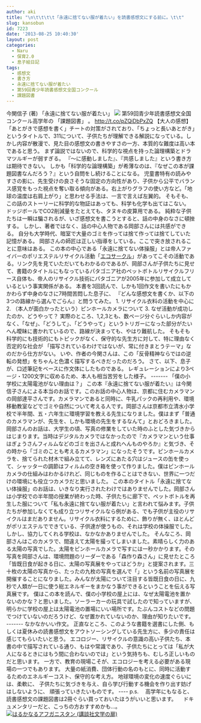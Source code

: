 ```yaml
---
author: aki
title: "\n\t\t\t\t「永遠に捨てない服が着たい」を読書感想文にする前に。\t\t"
slug: kansobun
id: 7223
date: '2013-08-25 10:40:30'
layout: post
categories:
  - Naru
  - 保育2.0
  - 息子絵日記
tags:
  - 感想文
  - 書き方
  - 永遠に捨てない服が着たい
  - 第59回青少年読書感想文全国コンクール
  - 課題図書
---
```


今関信子 (著) 「永遠に捨てない服が着たい」 [![](http://aki.shirai.as//HLIC/19cba783cf542984ee40d7756e1c4ee8.jpg)](http://t.co/pZQiDbPxZQ) 第59回青少年読書感想文全国コンクール高学年の 「課題図書」 。 http://t.co/pZQiDbPxZQ 【大人の感想】 「あとがきで感想を書く」チートの対策がされており、「ちょっと長いあとがき」というタイトルで、311について、子供たちが理解できる解説になっている。しかし内容が散漫で、見た目の感想文の書きやすさの一方、本質的な難度は高い本であると思う。 まず論説ではないので、科学的な視点を持った論理構築とドラマツルギーが弱すぎる。 『～に感動しました』、『共感しました』という書き方は期待できない。 しかも「科学的な論理構築」が希薄なのは、『なぜこの本が課題図書なんだろう？』という自問をし続けることになる。 児童書特有の読みやすさの影に、先生受けの良さそうな固定の方向性があり、子供から公平でバランス感覚をもった視点を奪い取る傾向がある。右上がりグラフの使い方など。「地球の温度は右肩上がり」と思わせる手法は、一言で言えば左翼的。 そもそも、この話のストーリーに科学的な物証はあっても、科学も化学も出てはこない。 ドッジボールでCO2削減量をたとえても、タヌキの皮算用である。 純粋な子供たちは一瞬は騙されるが、いざ感想文を書こうとすると、話の中身のなさに頓挫する。 しかし、著者ではなく、話の中心人物である岡部さんには共感ができる。 自分も大学時代、暗室で大量のゴミを作っては捨て作っては捨てしていた記憶がある。 岡部さんの師匠は正しい指導をしている。ここで突き放されることに意味はある。 この本の中心である「永遠に捨てない体操服」とは帝人ファイバーのポリエステルリサイクル活動「[エコサークル](http://www.teijin.co.jp/news/2012/jbd120723_03.html)」があってこその活動である。リンク先を見ていただいてもわかるのであるが、岡部さんが子供たちに見せて、書籍のタイトルにもなっているパタゴニア社のペットボトルリサイクルフリース自体も、帝人のリサイクル技術にパタゴニアが2005年に参加して成立しているという事実関係がある。 本書を3回読んで、しかも1回作文を書いたにもかかわらず中身のなさに7時間苦悶した息子に、 『どんな感想文を書くか、以下の3つの路線から選んでごらん』と問うてみた。 1\. リサイクル衣料の活動を中心に 2\. （本人が面白かったという）ピンホールカメラについて 3\. なぜ活動が成功したのか、どうやって？ 実際のところ、1,2,3とも、数ページ分ぐらいしか内容がなく、「なぜ」、「どうして」、「どうやって」というトリガーになった部分がたいへん曖昧に書かれているので、路線が決まっても、やはり難航した。 そもそも科学的にも技術的にもトピックがなく、保守的な先生方に対して、特に理由なく否定的な社会が 「描写されているわけではないが、常に付きまとうテーマ」なのだから仕方がない。 いや、作者の今関さんは、この「反骨精神ならではの逆転の発想」をちゃんと色濃く描写するべきだったのだろう。 さて、以下、息子が、口述筆記をベースに作文体にしたものである。 レギュレーションにより3ページ・1200文字に収めるため、本人も相当苦労をした様子。 ------- 「僕の小学校に太陽電池がない理由は？」 この本『永遠に捨てない服が着たい』は今関信子さんによる本当のお話です。このお話の中心人物は、京都に住むカメラマンの岡部達平さんです。カメラマンであると同時に、牛乳パックの再利用や、環境移動教室などでゴミや自然について考える人です。岡部さんは京都市立清水小学校で半年間、五・六年生に環境学習を教える先生になりました。僕はまず「普通のカメラマンが、先生を、しかも環境の先生をするなんて」とおどろきました。 岡部さんのお話は、大学生の頃、写真の修業をしていた時のふとした気づきからはじまります。当時はデジタルカメラではなかったので『カメラマンという仕事はぎょうさんフィルムなどのゴミを出さんと成れへんものやろか』と気づき、その時から「ゴミのことも考えるカメラマン」になったそうです。ピンホールカメラを、捨てられた材木で組み立てて、レンズにあたる穴はジュースの缶を使って、シャッターの調節はフィルムの空き箱を使って作りました。僕はピンホールカメラの仕組みはわかるけれど、同じものを作ることはできない、世界に一つだけの環境にも役立つカメラだと思いました。 この本のタイトル「永遠に捨てない体操服」のお話は、いきなり実行されたわけではありませんでした。岡部さんは小学校での半年間の授業が終わった時、子供たちに廊下で、ペットボトルを再生した服について「私も永遠に捨てない服が着たい」と言われて悩みます。子供たちが参加しなくても成り立つリサイクルなら例がある、でも子供が主役のリサイクルはまだありません。リサイクル衣料にするために、飾りが無く、ほとんどがポリエステルでできている、子供達が使うもの、それは学校の体操服でした。しかし、協力してくれる学校は、なかなかありませんでした。 そんなころ、岡部さんはこのカメラで、間違えて太陽を撮ってしまいました。素晴らしく力のある太陽の写真でした。太陽をピンホールカメラで写すには一秒かかります。その写真を岡部さんは、環境問題のリーダーである「森作り森さん」に見せたところ「皆既日食が起きる日に、太陽の写真展をやってはどうか」と提案されます。三十枚の太陽の写真から、たったの九枚の写真を選んで「」という名前の写真展を開催することになりました。みんなが太陽について注目する皆既日食の日に、九秒で人類が一日に使う総エネルギーをまかなう事ができるということを伝える写真展です。 僕はこの本を読んで、僕の小学校の屋上には、なぜ太陽電池を置かないのかな？と思いました。ソーラーカーの玩具で試したので知っていますが、明らかに学校の屋上は太陽電池の置場にいい場所です。たぶんコストなどの問題でつけていないのだろうけど、なぜ置かれていないのか、理由が知りたいです。 ------- なかなかいい作文。 正直なところ、このような書籍を選書にした側、もしくは夏休みの読書感想文をアウトソーシングしている先生方に、多少の責任は感じてもらいたいと思う。 エコロジー、リサイクルの意識の高い子供たち、本書の中で描写されている通り、もはや常識であり、子供たちにとっては「私が大人になるときにはもう間に合わないのでは」という気持ちも、むしろ正しいものだと思います。 一方で、教育の現場こそが、エコロジーを考える必要がある現場の一つでもあります。 大量の紙消費、団体行動の名のもとに、同時に活動するためのエネルギーコスト、保守的な考え方。 地球環境の変化の速度ぐらいには、柔軟に、 子供たちに気づきを与え、自ら学び行動する機会を作り出す妨げはしないように、 頑張っていきたいものです。 ---- p.s. 　高学年にもなると、読書感想文の課題図書は2冊ぐらい買っておいたほうがいいと思います。 　ドキュメンタリーだと、こっちの方おすすめかも…。 [![はるかなるアフガニスタン (講談社文学の扉)](http://aki.shirai.as//HLIC/30c54ee268236944ab78068a327d6cbd.jpg)](http://www.amazon.co.jp/%E3%81%AF%E3%82%8B%E3%81%8B%E3%81%AA%E3%82%8B%E3%82%A2%E3%83%95%E3%82%AC%E3%83%8B%E3%82%B9%E3%82%BF%E3%83%B3-%E8%AC%9B%E8%AB%87%E7%A4%BE%E6%96%87%E5%AD%A6%E3%81%AE%E6%89%89-%E3%82%A2%E3%83%B3%E3%83%89%E3%83%AA%E3%83%A5%E3%83%BC%E3%83%BB%E3%82%AF%E3%83%AC%E3%83%A1%E3%83%B3%E3%83%84/dp/4062174685%3FSubscriptionId%3DAKIAJ56UK3AZ2R4ZXWZQ%26tag%3Damazonas-22%26linkCode%3Dxm2%26camp%3D2025%26creative%3D165953%26creativeASIN%3D4062174685 "Amazon で商品の詳細を確認する")